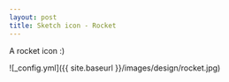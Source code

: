 ```yaml
---
layout: post
title: Sketch icon - Rocket
---
```


A rocket icon :)

![_config.yml]({{ site.baseurl }}/images/design/rocket.jpg)